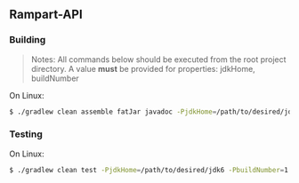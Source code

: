 ## Rampart-API

### Building
> Notes:
All commands below should be executed from the root project directory.
A value **must** be provided for properties: jdkHome, buildNumber

On Linux:
```sh
$ ./gradlew clean assemble fatJar javadoc -PjdkHome=/path/to/desired/jdk6 -PbuildNumber=1 [--info | --stacktrace | --debug]
```

### Testing
On Linux:
```sh
$ ./gradlew clean test -PjdkHome=/path/to/desired/jdk6 -PbuildNumber=1 [--info | --stacktrace | --debug]
```

